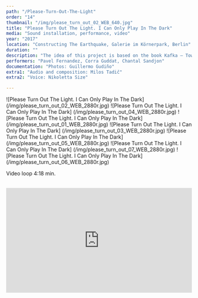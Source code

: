 ```yaml
---
path: "/Please-Turn-Out-The-Light"
order: "14"
thumbnail: "/img/please_turn_out_02_WEB_640.jpg"
title: "Please Turn Out The Light. I Can Only Play In The Dark"
media: "Sound installation, performance, video"
year: "2017"
location: "Constructing The Earthquake, Galerie im Körnerpark, Berlin"
duration: ""
description: "The idea of this project is based on the book Kafka – Toward a Minor Literature by Deleuze / Guattari. Central to the project is the character Josephine from Franz Kafka's last short story “Josephine the Singer, or the Mouse Folk”. I invited a Greek woman, who lives in Berlin and does not speak German, to read excerpts from the story in German in a admiring  tone, referencing Josephine. Based on her voice recording, a musical score dealing with language and with suspension and restoration of meaning was created in collaboration with composer Milos Tadic. The work also consists of a video of the performance rehearsals while three figures (performers) attempt to create a portrait of Josephine and call on the audience to participate. The project was complemented by another performance that took place outside the gallery space, wherein a singer tried to vocally interpret phrases of the song “The Impossible Dream”."
performers: "Pavel Fernandez, Corra Guddat, Chantal Sandjon"
documentation: "Photos: Guillermo Gudiño"
extra1: "Audio and composition: Milos Tadič"
extra2: "Voice: Nikoletta Size"

---
```


![Please Turn Out The Light. I Can Only Play In The Dark] (/img/please_turn_out_02_WEB_2880r.jpg)
![Please Turn Out The Light. I Can Only Play In The Dark] (/img/please_turn_out_04_WEB_2880r.jpg)
![Please Turn Out The Light. I Can Only Play In The Dark] (/img/please_turn_out_01_WEB_2880r.jpg)
![Please Turn Out The Light. I Can Only Play In The Dark] (/img/please_turn_out_03_WEB_2880r.jpg)
![Please Turn Out The Light. I Can Only Play In The Dark] (/img/please_turn_out_05_WEB_2880r.jpg)
![Please Turn Out The Light. I Can Only Play In The Dark] (/img/please_turn_out_07_WEB_2880r.jpg)
![Please Turn Out The Light. I Can Only Play In The Dark] (/img/please_turn_out_06_WEB_2880r.jpg)

<div class="extras-container">
<p>Video loop 4:18 min.</p>
<br>
<div class="extra">
<div style="padding:56.25% 0 0 0;position:relative;"><iframe src="https://player.vimeo.com/video/275111538?title=0&byline=0&portrait=0" style="position:absolute;top:0;left:0;width:100%;height:100%;" frameborder="0" webkitallowfullscreen mozallowfullscreen allowfullscreen></iframe></div><script src="https://player.vimeo.com/api/player.js"></script>
</div>
</div>
             
  


